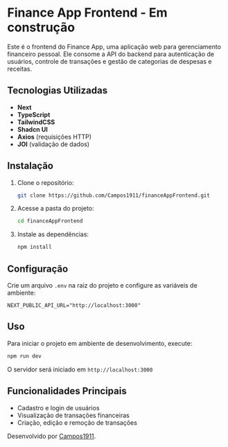 # Finance App Frontend - Em construção

Este é o frontend do Finance App, uma aplicação web para gerenciamento financeiro pessoal. Ele consome a API do backend para autenticação de usuários, controle de transações e gestão de categorias de despesas e receitas.

## Tecnologias Utilizadas

- **Next**
- **TypeScript**
- **TailwindCSS**
- **Shadcn UI**
- **Axios** (requisições HTTP)
- **JOI** (validação de dados)

## Instalação

1. Clone o repositório:
   ```bash
   git clone https://github.com/Campos1911/financeAppFrontend.git
   ```
2. Acesse a pasta do projeto:
   ```bash
   cd financeAppFrontend
   ```
3. Instale as dependências:
   ```bash
   npm install
   ```

## Configuração

Crie um arquivo `.env` na raiz do projeto e configure as variáveis de ambiente:
```env
NEXT_PUBLIC_API_URL="http://localhost:3000"
```

## Uso

Para iniciar o projeto em ambiente de desenvolvimento, execute:
```bash
npm run dev
```
O servidor será iniciado em `http://localhost:3000`

## Funcionalidades Principais

- Cadastro e login de usuários
- Visualização de transações financeiras
- Criação, edição e remoção de transações

Desenvolvido por [Campos1911](https://github.com/Campos1911).

